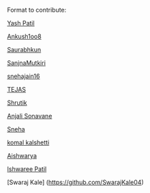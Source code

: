Format to contribute:

[Yash Patil](https://github.com/YashPatil117) 

[Ankush1oo8](https://github.com/Ankush1oo8)

[Saurabhkun](https://github.com/saurabhkun)

[SanjnaMutkiri](https://github.com/sanjanamutkiri)

[snehajain16](https://github.com/snehajain16)

[TEJAS](https://github.com/Surge77)

[Shrutik](https://github.com/Shrutik1008)

[Anjali Sonavane](https://github.com/AnjaliSonavane10)

[Sneha](https://github.com/Snehap1104)

[komal kalshetti](https://github.com/Stud-KK)

[Aishwarya](https://github.com/aishak13)

[Ishwaree Patil](https://github.com/ishupatil)

[Swaraj Kale] (https://github.com/SwarajKale04)
